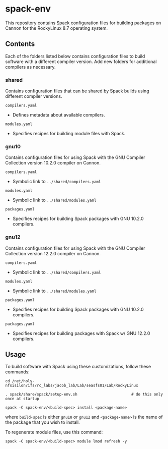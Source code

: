 # spack-env

This repository contains Spack configuration files for building packages on Cannon for the RockyLinux 8.7 operating system.

## Contents

Each of the folders listed below contains configuration files to build software with a different compiler version.  Add new folders for additional compilers as necessary.

### shared

Contains configuration files that can be shared by Spack builds using different compiler versions.

`compilers.yaml`
- Defines metadata about available compilers.

`modules.yaml`
- Specifies recipes for building module files with Spack.

### gnu10

Contains configuration files for using Spack with the GNU Compiler Collection version 10.2.0 compiler on Cannon.

`compilers.yaml`
- Symbolic link to `../shared/compilers.yaml`

`modules.yaml`
- Symbolic link to `../shared/modules.yaml`

`packages.yaml`
- Specifies recipes for building Spack packages with GNU 10.2.0 compilers.

### gnu12

Contains configuration files for using Spack with the GNU Compiler Collection version 12.2.0 compiler on Cannon.

`compilers.yaml`
- Symbolic link to `../shared/compilers.yaml`

`modules.yaml`
- Symbolic link to `../shared/modules.yaml`

`packages.yaml`
- Specifies recipes for building Spack packages with GNU 10.2.0 compilers.

`packages.yaml`
- Specifies recipes for building packages with Spack w/ GNU 12.2.0 compilers.

## Usage

To build software with Spack using these customizations, follow these commands:

```console
cd /net/holy-nfsisilon/ifs/rc_labs/jacob_lab/Lab/seasfs01/Lab/RockyLinux

. spack/share/spack/setup-env.sh                        # do this only once at startup

spack -C spack-env/<build-spec> install <package-name>
```

where `build-spec` is either `gnu10` or `gnu12` and `<package-name>` is the name of the package that you wish to install.

To regenerate module files, use this command:

```console
spack -C spack-env/<build-spec> module lmod refresh -y
```
